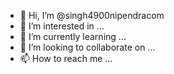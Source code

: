 - 👋 Hi, I’m @singh4900nipendracom
- 👀 I’m interested in ...
- 🌱 I’m currently learning ...
- 💞️ I’m looking to collaborate on ...
- 📫 How to reach me ...

<!---
singh4900nipendracom/singh4900nipendracom is a ✨ special ✨ repository because its `README.md` (this file) appears on your GitHub profile.
You can click the Preview link to take a look at your changes.
--->
